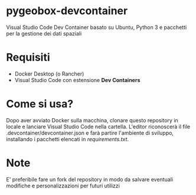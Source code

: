 # pygeobox-devcontainer
Visual Studio Code Dev Container basato su Ubuntu, Python 3 e pacchetti per la gestione dei dati spaziali

# Requisiti
 * Docker Desktop (o Rancher)
 * Visual Studio Code con estensione **Dev Containers**
   
# Come si usa?
Dopo aver avviato Docker sulla macchina, clonare questo repository in locale e lanciare Visual Studio Code nella cartella. 
L'editor riconoscerà il file .devcontainer/devcontainer.json e farà partire l'ambiente di sviluppo, installando i pacchetti elencati in *requirements.txt*.

# Note
E' preferibile fare un fork del repository in modo da salvare eventuali modifiche e personalizzazioni per futuri utilizzi
